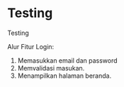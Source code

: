 # Testing
Testing

Alur Fitur Login:
1. Memasukkan email dan password
2. Memvalidasi masukan.
3. Menampilkan halaman beranda.
    
